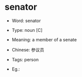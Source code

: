 # senator

- Word: senator

- Type: noun [C]
- Meaning: a member of a senate
- Chinese: 参议员
- Tags: person
- Eg.: 


